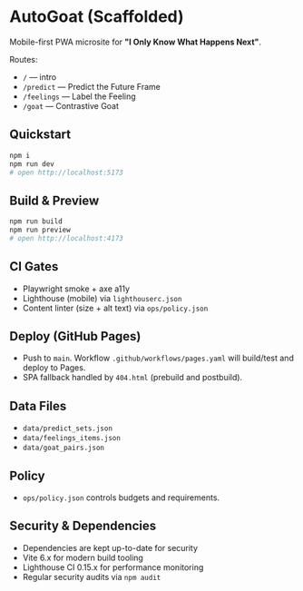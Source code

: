 # AutoGoat (Scaffolded)

Mobile-first PWA microsite for **"I Only Know What Happens Next"**.

Routes:
- `/` — intro
- `/predict` — Predict the Future Frame
- `/feelings` — Label the Feeling
- `/goat` — Contrastive Goat

## Quickstart
```bash
npm i
npm run dev
# open http://localhost:5173
```

## Build & Preview
```bash
npm run build
npm run preview
# open http://localhost:4173
```

## CI Gates
- Playwright smoke + axe a11y
- Lighthouse (mobile) via `lighthouserc.json`
- Content linter (size + alt text) via `ops/policy.json`

## Deploy (GitHub Pages)
- Push to `main`. Workflow `.github/workflows/pages.yaml` will build/test and deploy to Pages.
- SPA fallback handled by `404.html` (prebuild and postbuild).

## Data Files
- `data/predict_sets.json`
- `data/feelings_items.json`
- `data/goat_pairs.json`

## Policy
- `ops/policy.json` controls budgets and requirements.

## Security & Dependencies
- Dependencies are kept up-to-date for security
- Vite 6.x for modern build tooling
- Lighthouse CI 0.15.x for performance monitoring
- Regular security audits via `npm audit`
